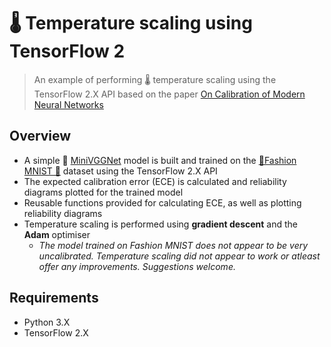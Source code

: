 # 🌡 Temperature scaling using TensorFlow 2
> An example of performing 🌡 temperature scaling using the TensorFlow 2.X API based
> on the paper [On Calibration of Modern Neural Networks](https://arxiv.org/abs/1706.04599)

## Overview
- A simple 🚀 [MiniVGGNet](https://www.pyimagesearch.com/2019/02/11/fashion-mnist-with-keras-and-deep-learning/) model is built and trained on the [👕Fashion MNIST 👗](https://github.com/zalandoresearch/fashion-mnist) dataset using the TensorFlow 2.X API
- The expected calibration error (ECE) is calculated and reliability diagrams plotted for the trained model
- Reusable functions provided for calculating ECE, as well as plotting reliability diagrams
- Temperature scaling is performed using **gradient descent** and the **Adam** optimiser
    - *The model trained on Fashion MNIST does not appear to be very uncalibrated. Temperature scaling did not appear to work or atleast offer any improvements. Suggestions welcome.*

## Requirements
- Python 3.X
- TensorFlow 2.X
